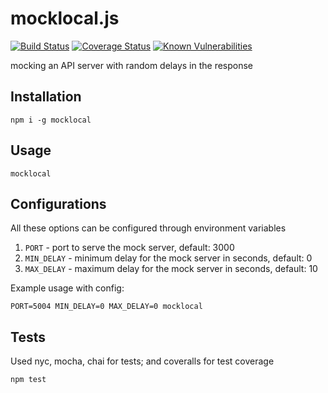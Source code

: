 # mocklocal.js
[![Build Status](https://travis-ci.org/kemalelmizan/mocklocal.svg?branch=master)](https://travis-ci.org/kemalelmizan/mocklocal) [![Coverage Status](https://coveralls.io/repos/github/kemalelmizan/mocklocal/badge.svg?branch=master)](https://coveralls.io/github/kemalelmizan/mocklocal?branch=master) [![Known Vulnerabilities](https://snyk.io/test/github/kemalelmizan/mocklocal/badge.svg?targetFile=package.json)](https://snyk.io/test/github/kemalelmizan/mocklocal?targetFile=package.json)

mocking an API server with random delays in the response

## Installation
```
npm i -g mocklocal
```

## Usage
```
mocklocal
```

## Configurations
All these options can be configured through environment variables
1. `PORT` - port to serve the mock server, default: 3000
1. `MIN_DELAY` - minimum delay for the mock server in seconds, default: 0
1. `MAX_DELAY` - maximum delay for the mock server in seconds, default: 10

Example usage with config:
```
PORT=5004 MIN_DELAY=0 MAX_DELAY=0 mocklocal
```

## Tests
Used nyc, mocha, chai for tests; and coveralls for test coverage
```
npm test
```